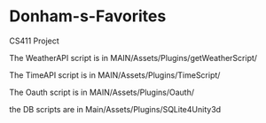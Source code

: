 # Donham-s-Favorites
CS411 Project

The WeatherAPI script is in MAIN/Assets/Plugins/getWeatherScript/

The TimeAPI script is in MAIN/Assets/Plugins/TimeScript/

The Oauth script is in MAIN/Assets/Plugins/Oauth/

the DB scripts are in Main/Assets/Plugins/SQLite4Unity3d
